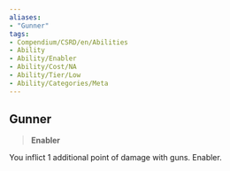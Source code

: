 ```yaml
---
aliases:
- "Gunner"
tags:
- Compendium/CSRD/en/Abilities
- Ability
- Ability/Enabler
- Ability/Cost/NA
- Ability/Tier/Low
- Ability/Categories/Meta
---
```


  
## Gunner  
>**Enabler**
  
You inflict 1 additional point of damage with guns. Enabler.